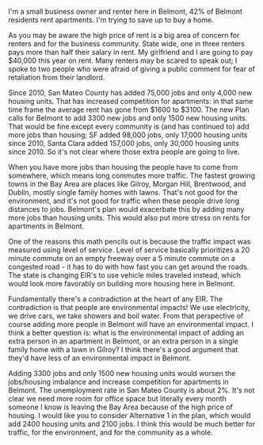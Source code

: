 I'm a small business owner and renter here in Belmont, 42% of Belmont residents
rent apartments. I'm trying to save up to buy a home.

As you may be aware the high price of rent is a big area of concern for renters
and for the business community. State wide, one in three renters pays more than
half their salary in rent. My girlfriend and I are going to pay $40,000 this
year on rent. Many renters may be scared to speak out; I spoke to two people
who were afraid of giving a public comment for fear of retaliation from their
landlord.

Since 2010, San Mateo County has added 75,000 jobs and only 4,000 new housing
units. That has increased competition for apartments: in that same time frame
the average rent has gone from $1600 to $3100. The new Plan calls for Belmont to
add 3300 new jobs and only 1500 new housing units. That would be fine except
every community is (and has continued to) add more jobs than housing; SF added
98,000 jobs, only 17,000 housing units since 2010, Santa Clara added 157,000
jobs, only 30,000 housing units since 2010. So it's not clear where those extra
people are going to live.

When you have more jobs than housing the people have to come from somewhere,
which means long commutes more traffic. The fastest growing towns in the Bay
Area are places like Gilroy, Morgan Hill, Brentwood, and Dublin, mostly single
family homes with lawns. That's not good for the environment, and it's not good
for traffic when these people drive long distances to jobs. Belmont's plan would
exacerbate this by adding many more jobs than housing units. This would also put
more stress on rents for apartments in Belmont.

One of the reasons this math pencils out is because the traffic impact was
measured using level of service. Level of service basically prioritizes a 20
minute commute on an empty freeway over a 5 minute commute on a congested road -
it has to do with how fast you can get around the roads. The state is changing
EIR's to use vehicle miles traveled instead, which would look more favorably on
building more housing here in Belmont.

Fundamentally there's a contradiction at the heart of any EIR. The contradiction
is that people are environmental impacts! We use electricity, we drive cars,
we take showers and boil water. From that perspective of course adding more
people in Belmont will have an environmental impact. I think a better question
is: what is the environmental impact of adding an extra person in an apartment
in Belmont, or an extra person in a single family home with a lawn in Gilroy? I
think there's a good argument that they'd have less of an environmental impact
in Belmont.

Adding 3300 jobs and only 1500 new housing units would worsen the
jobs/housing imbalance and increase competition for apartments in Belmont. The
unemployment rate in San Mateo County is about 2%. It's not clear we need more
room for office space but literally every month someone I know is leaving the
Bay Area because of the high price of housing. I would like you to consider
Alternative 1 in the plan, which would add 2400 housing units and 2100 jobs. I
think this would be much better for traffic, for the environment, and for the
community as a whole.
